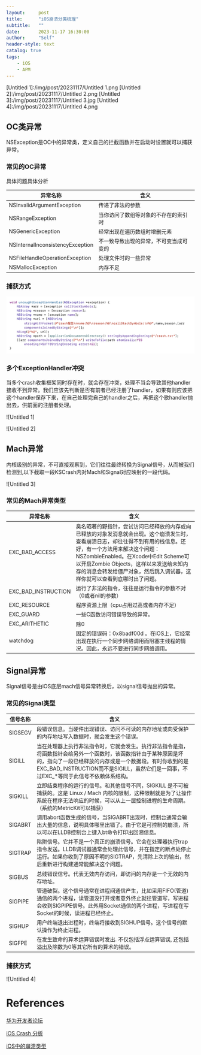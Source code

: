 ```yaml
---
layout:     post
title:      "iOS崩溃分类梳理"
subtitle:   ""
date:       2023-11-17 16:30:00
author:     "Self"
header-style: text
catalog: true
tags:
    - iOS
    - APM
---
```


[Untitled]:/img/post/20231117/Untitled.png
[Untitled 1]:/img/post/20231117/Untitled 1.png
[Untitled 2]:/img/post/20231117/Untitled 2.png
[Untitled 3]:/img/post/20231117/Untitled 3.jpg
[Untitled 4]:/img/post/20231117/Untitled 4.png

## OC类异常

NSException是OC中的异常类，定义自己的拦截函数并在启动时设置就可以捕获异常。

### 常见的OC异常

具体问题具体分析

| 异常名称 | 含义 |
| --- | --- |
| NSInvalidArgumentException | 传递了非法的参数 |
| NSRangeException | 当你访问了数组等对象的不存在的索引时 |
| NSGenericException | 经常出现在遍历数组时增删元素 |
| NSInternalInconsistencyException | 不一致导致出现的异常，不可变当成可变的 |
| NSFileHandleOperationException | 处理文件时的一些异常 |
| NSMallocException | 内存不足 |

### 捕获方式

![Untitled]

### 多个ExceptionHandler冲突

当多个crash收集框架同时存在时，就会存在冲突，处理不当会导致其他handler接收不到异常。我们应该先判断是否有前者已经注册了handler，如果有则应该把这个handler保存下来，在自己处理完自己的handler之后，再把这个歌handler抛出去，供前面的注册者处理。

![Untitled 1]

![Untitled 2]

## Mach异常

内核级别的异常，不可直接观察到，它们往往最终转换为Signal信号，从而被我们检测到,以下截取一段KSCrash内对Mach和Signal对应映射的一段代码。

![Untitled 3]

### 常见的Mach异常类型

| 异常名称 | 含义 |
| --- | --- |
| EXC_BAD_ACCESS | 臭名昭著的野指针，尝试访问已经释放的内存或向已释放的对象发消息就会出现。这个崩溃发生时，查看崩溃日志，却往往得不到有用的栈信息。还好，有一个方法用来解决这个问题：NSZombieEnabled。在Xcode中Edit Scheme可以开启Zombie Objects，这样以来发送给未知内存的消息会转发给僵尸对象，然后跳入调试器，这样你就可以查看到底哪时出了问题。 |
| EXC_BAD_INSTRUCTION | 运行了非法的指令，往往是运行指令的参数不对（0或者nil的参数） |
| EXC_RESOURCE | 程序资源上限（cpu占用过高或者内存不足） |
| EXC_GUARD | 一些C函数访问错误导致的异常。 |
| EXC_ARITHETIC | 除0 |
| watchdog  | 固定的错误码：0x8badf00d  。在iOS上，它经常出现在执行一个同步网络调用而阻塞主线程的情况。因此，永远不要进行同步网络调用。 |

## Signal异常

Signal信号是由iOS底层mach信号异常转换后，以signal信号抛出的异常。

### 常见的Signal类型

| 信号名称 | 含义 |
| --- | --- |
| SIGSEGV | 段错误信息。当硬件出现错误、访问不可读的内存地址或向受保护的内存地址写入数据时，就会发生这个错误。 |
| SIGILL | 当在处理器上执行非法指令时，它就会发生。执行非法指令是指，将函数指针会给另外一个函数时，该函数指针由于某种原因是坏的，指向了一段已经释放的内存或是一个数据段。有时你收到的是EXC_BAD_INSTRUCTION而不是SIGILL，虽然它们是一回事，不过EXC_*等同于此信号不依赖体系结构。 |
| SIGKILL | 立即结束程序的运行的信号。和其他信号不同，SIGKILL 是不可被捕获的。这是 Linux / Mach 内核的限制，这种限制就是为了让操作系统在程序无法响应的时候，可以从上一层控制进程的生命周期。（系统的MetricKit可以捕获） |
| SIGABRT | 调用abort函数生成的信号，当SIGABRT出现时，控制台通常会输出大量的信息，说明具体哪里出错了。由于它是可控制的崩溃，所以可以在LLDB控制台上键入bt命令打印出回溯信息。 |
| SIGTRAP | 陷阱信号。它并不是一个真正的崩溃信号。它会在处理器执行trap指令发送。LLDB调试器通常会处理此信号，并在指定的断点处停止运行。如果你收到了原因不明的SIGTRAP，先清除上次的输出，然后重新进行构建通常能解决这个问题。 |
| SIGBUS | 总线错误信号。代表无效内存访问，即访问的内存是一个无效的内存地址。 |
| SIGPIPE | 管道破裂。这个信号通常在进程间通信产生，比如采用FIFO(管道)通信的两个进程，读管道没打开或者意外终止就往管道写，写进程会收到SIGPIPE信号。此外用Socket通信的两个进程，写进程在写Socket的时候，读进程已经终止。 |
| SIGHUP | 用户终端退出进程时，终端将接收到SIGHUP信号。这个信号的默认操作为终止进程。 |
| SIGFPE | 在发生致命的算术运算错误时发出. 不仅包括浮点运算错误, 还包括溢出及除数为0等其它所有的算术的错误。 |

### 捕获方式

![Untitled 4]

# References

[华为开发者论坛](https://developer.huawei.com/consumer/cn/forum/topic/0204721042700470435?fid=0101271690375130218)

[iOS Crash 分析](http://zxios.com/2019/10/09/iOS-Crash-分析/)

[iOS中的崩溃类型](https://www.jianshu.com/p/e1a3635ea30c)